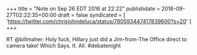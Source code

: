 +++
title = "Note on Sep 26 EDT 2016 at 22:22"
publishdate = 2016-09-27T02:22:35+00:00
draft = false
syndicated = [ 'https://twitter.com/chrisjohndeluca/status/780593447417839600?s=20' ]
+++

RT @billmaher: Holy fuck, Hillary just did a Jim-from-The Office direct to camera take! Which Says. It. All. #debatenight
